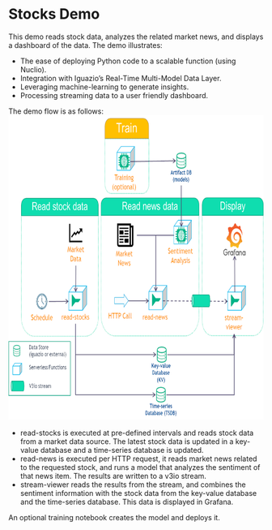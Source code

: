 # Stocks Demo

This demo reads stock data, analyzes the related market news, and displays a dashboard of the data. The demo illustrates:

- The ease of deploying Python code to a scalable function (using Nuclio).
- Integration with Iguazio’s Real-Time Multi-Model Data Layer.
- Leveraging machine-learning to generate insights.
- Processing streaming data to a user friendly dashboard.

The demo flow is as follows:
<img src="assets/images/stocks-demo-diagram.png" alt="stocks demo flow" height="600" />

- read-stocks is executed at pre-defined intervals and reads stock data from a market data source. The latest stock data is updated in a key-value database and a time-series database is updated.
- read-news is executed per HTTP request, it reads market news related to the requested stock, and runs a model that analyzes the sentiment of that news item. The results are written to a v3io stream.
- stream-viewer reads the results from the stream, and combines the sentiment information with the stock data from the key-value database and the time-series database. This data is displayed in Grafana.

An optional training notebook creates the model and deploys it.

